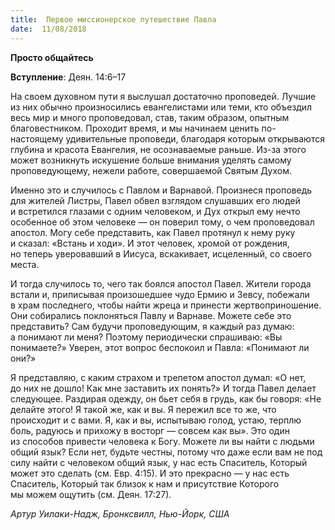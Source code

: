 ```yaml
---
title:  Первое миссионерское путешествие Павла
date:  11/08/2018
---
```


**Просто общайтесь**

**Вступление**: Деян. 14:6–17

На своем духовном пути я выслушал достаточно проповедей. Лучшие из них обычно произносились евангелистами или теми, кто объездил весь мир и много проповедовал, став, таким образом, опытным благовестником. Проходит время, и мы начинаем ценить по-настоящему удивительные проповеди, благодаря которым открываются глубина и красота Евангелия, не осознаваемые раньше. Из-за этого может возникнуть искушение больше внимания уделять самому проповедующему, нежели работе, совершаемой Святым Духом.

Именно это и случилось с Павлом и Варнавой. Произнеся проповедь для жителей Листры, Павел обвел взглядом слушавших его людей и встретился глазами с одним человеком, и Дух открыл ему нечто особенное об этом человеке — он поверил тому, о чем проповедовал апостол. Могу себе представить, как Павел протянул к нему руку и сказал: «Встань и ходи». И этот человек, хромой от рождения, но теперь уверовавший в Иисуса, вскакивает, исцеленный, со своего места.

И тогда случилось то, чего так боялся апостол Павел. Жители города встали и, приписывая произошедшее чудо Ермию и Зевсу, побежали в храм последнего, чтобы найти жреца и принести жертвоприношение. Они собирались поклоняться Павлу и Варнаве. Можете себе это представить? Сам будучи проповедующим, я каждый раз думаю: а понимают ли меня? Поэтому периодически спрашиваю: «Вы понимаете?» Уверен, этот вопрос беспокоил и Павла: «Понимают ли они?»

Я представляю, с каким страхом и трепетом апостол думал: «О нет, до них не дошло! Как мне заставить их понять?» И тогда Павел делает следующее. Раздирая одежду, он бьет себя в грудь, как бы говоря: «Не делайте этого! Я такой же, как и вы. Я пережил все то же, что происходит и с вами. Я, как и вы, испытываю голод, устаю, терплю боль, радуюсь и прихожу в восторг — совсем как вы». Это один из способов привести человека к Богу. Можете ли вы найти с людьми общий язык? Если нет, будьте честны, потому что даже если вам не под силу найти с человеком общий язык, у нас есть Спаситель, Который может это сделать (см. Евр. 4:15). И это прекрасно — у нас есть Спаситель, Который так близок к нам и присутствие Которого мы можем ощутить (см. Деян. 17:27).

_Артур Уилаки-Надж, Бронксвилл, Нью-Йорк, США_